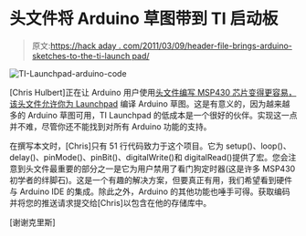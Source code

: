 # 头文件将 Arduino 草图带到 TI 启动板

> 原文:[https://hack aday . com/2011/03/09/header-file-brings-arduino-sketches-to-the-ti-launch pad/](https://hackaday.com/2011/03/09/header-file-brings-arduino-sketches-to-the-ti-launchpad/)

![](../Images/59defee26541561027d0e036092f98cc.png "TI-Launchpad-arduino-code")

[Chris Hulbert]正在让 Arduino 用户使用[头文件编写 MSP430 芯片变得更容易，该头文件允许你为 Launchpad](https://github.com/chrishulbert/friendly_launchpad) 编译 Arduino 草图。这是有意义的，因为越来越多的 Arduino 草图可用，TI Launchpad 的低成本是一个很好的伙伴。实现这一点并不难，尽管你还不能找到对所有 Arduino 功能的支持。

在撰写本文时，[Chris]只有 51 行代码致力于这个项目。它为 setup()、loop()、delay()、pinMode()、pinBit()、digitalWrite()和 digitalRead()提供了宏。您会注意到头文件最重要的部分之一是它为用户禁用了看门狗定时器(这是许多 MSP430 初学者的绊脚石)。这是一个有趣的解决方案，但要真正有用，我们希望看到硬件与 Arduino IDE 的集成。除此之外，Arduino 的其他功能也唾手可得。获取编码并将您的推送请求提交给[Chris]以包含在他的存储库中。

[谢谢克里斯]